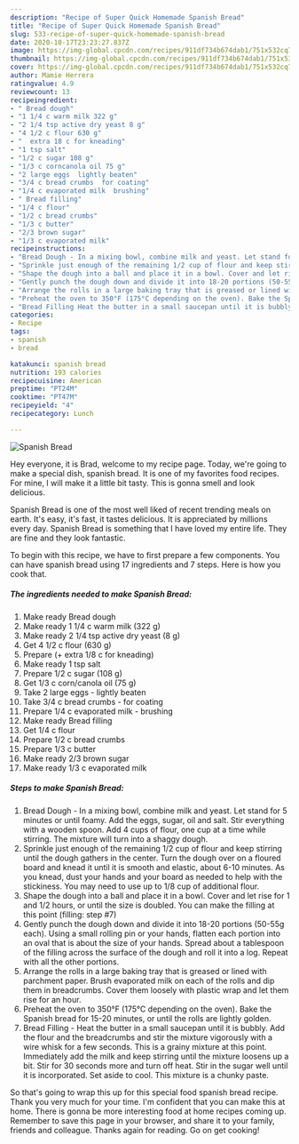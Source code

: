```yaml
---
description: "Recipe of Super Quick Homemade Spanish Bread"
title: "Recipe of Super Quick Homemade Spanish Bread"
slug: 533-recipe-of-super-quick-homemade-spanish-bread
date: 2020-10-17T23:23:27.837Z
image: https://img-global.cpcdn.com/recipes/911df734b674dab1/751x532cq70/spanish-bread-recipe-main-photo.jpg
thumbnail: https://img-global.cpcdn.com/recipes/911df734b674dab1/751x532cq70/spanish-bread-recipe-main-photo.jpg
cover: https://img-global.cpcdn.com/recipes/911df734b674dab1/751x532cq70/spanish-bread-recipe-main-photo.jpg
author: Mamie Herrera
ratingvalue: 4.9
reviewcount: 13
recipeingredient:
- " Bread dough"
- "1 1/4 c warm milk 322 g"
- "2 1/4 tsp active dry yeast 8 g"
- "4 1/2 c flour 630 g"
- "  extra 18 c for kneading"
- "1 tsp salt"
- "1/2 c sugar 108 g"
- "1/3 c corncanola oil 75 g"
- "2 large eggs  lightly beaten"
- "3/4 c bread crumbs  for coating"
- "1/4 c evaporated milk  brushing"
- " Bread filling"
- "1/4 c flour"
- "1/2 c bread crumbs"
- "1/3 c butter"
- "2/3 brown sugar"
- "1/3 c evaporated milk"
recipeinstructions:
- "Bread Dough - In a mixing bowl, combine milk and yeast. Let stand for 5 minutes or until foamy. Add the eggs, sugar, oil and salt. Stir everything with a wooden spoon. Add 4 cups of flour, one cup at a time while stirring. The mixture will turn into a shaggy dough."
- "Sprinkle just enough of the remaining 1/2 cup of flour and keep stirring until the dough gathers in the center. Turn the dough over on a floured board and knead it until it is smooth and elastic, about 6-10 minutes. As you knead, dust your hands and your board as needed to help with the stickiness. You may need to use up to 1/8 cup of additional flour."
- "Shape the dough into a ball and place it in a bowl. Cover and let rise for 1 and 1/2 hours, or until the size is doubled. You can make the filling at this point (filling: step #7)"
- "Gently punch the dough down and divide it into 18-20 portions (50-55g each). Using a small rolling pin or your hands, flatten each portion into an oval that is about the size of your hands. Spread about a tablespoon of the filling across the surface of the dough and roll it into a log. Repeat with all the other portions."
- "Arrange the rolls in a large baking tray that is greased or lined with parchment paper. Brush evaporated milk on each of the rolls and dip them in breadcrumbs. Cover them loosely with plastic wrap and let them rise for an hour."
- "Preheat the oven to 350°F (175°C depending on the oven). Bake the Spanish bread for 15-20 minutes, or until the rolls are lightly golden."
- "Bread Filling Heat the butter in a small saucepan until it is bubbly. Add the flour and the breadcrumbs and stir the mixture vigorously with a wire whisk for a few seconds. This is a grainy mixture at this point. Immediately add the milk and keep stirring until the mixture loosens up a bit. Stir for 30 seconds more and turn off heat. Stir in the sugar well until it is incorporated. Set aside to cool. This mixture is a chunky paste."
categories:
- Recipe
tags:
- spanish
- bread

katakunci: spanish bread 
nutrition: 193 calories
recipecuisine: American
preptime: "PT24M"
cooktime: "PT47M"
recipeyield: "4"
recipecategory: Lunch

---
```



![Spanish Bread](https://img-global.cpcdn.com/recipes/911df734b674dab1/751x532cq70/spanish-bread-recipe-main-photo.jpg)

Hey everyone, it is Brad, welcome to my recipe page. Today, we're going to make a special dish, spanish bread. It is one of my favorites food recipes. For mine, I will make it a little bit tasty. This is gonna smell and look delicious.

Spanish Bread is one of the most well liked of recent trending meals on earth. It's easy, it's fast, it tastes delicious. It is appreciated by millions every day. Spanish Bread is something that I have loved my entire life. They are fine and they look fantastic.




To begin with this recipe, we have to first prepare a few components. You can have spanish bread using 17 ingredients and 7 steps. Here is how you cook that.

<!--inarticleads1-->

##### The ingredients needed to make Spanish Bread:

1. Make ready  Bread dough
1. Make ready 1 1/4 c warm milk (322 g)
1. Make ready 2 1/4 tsp active dry yeast (8 g)
1. Get 4 1/2 c flour (630 g)
1. Prepare  (+ extra 1/8 c for kneading)
1. Make ready 1 tsp salt
1. Prepare 1/2 c sugar (108 g)
1. Get 1/3 c corn/canola oil (75 g)
1. Take 2 large eggs - lightly beaten
1. Take 3/4 c bread crumbs - for coating
1. Prepare 1/4 c evaporated milk - brushing
1. Make ready  Bread filling
1. Get 1/4 c flour
1. Prepare 1/2 c bread crumbs
1. Prepare 1/3 c butter
1. Make ready 2/3 brown sugar
1. Make ready 1/3 c evaporated milk




<!--inarticleads2-->

##### Steps to make Spanish Bread:

1. Bread Dough - In a mixing bowl, combine milk and yeast. Let stand for 5 minutes or until foamy. Add the eggs, sugar, oil and salt. Stir everything with a wooden spoon. Add 4 cups of flour, one cup at a time while stirring. The mixture will turn into a shaggy dough.
1. Sprinkle just enough of the remaining 1/2 cup of flour and keep stirring until the dough gathers in the center. Turn the dough over on a floured board and knead it until it is smooth and elastic, about 6-10 minutes. As you knead, dust your hands and your board as needed to help with the stickiness. You may need to use up to 1/8 cup of additional flour.
1. Shape the dough into a ball and place it in a bowl. Cover and let rise for 1 and 1/2 hours, or until the size is doubled. You can make the filling at this point (filling: step #7)
1. Gently punch the dough down and divide it into 18-20 portions (50-55g each). Using a small rolling pin or your hands, flatten each portion into an oval that is about the size of your hands. Spread about a tablespoon of the filling across the surface of the dough and roll it into a log. Repeat with all the other portions.
1. Arrange the rolls in a large baking tray that is greased or lined with parchment paper. Brush evaporated milk on each of the rolls and dip them in breadcrumbs. Cover them loosely with plastic wrap and let them rise for an hour.
1. Preheat the oven to 350°F (175°C depending on the oven). Bake the Spanish bread for 15-20 minutes, or until the rolls are lightly golden.
1. Bread Filling - Heat the butter in a small saucepan until it is bubbly. Add the flour and the breadcrumbs and stir the mixture vigorously with a wire whisk for a few seconds. This is a grainy mixture at this point. Immediately add the milk and keep stirring until the mixture loosens up a bit. Stir for 30 seconds more and turn off heat. Stir in the sugar well until it is incorporated. Set aside to cool. This mixture is a chunky paste.




So that's going to wrap this up for this special food spanish bread recipe. Thank you very much for your time. I'm confident that you can make this at home. There is gonna be more interesting food at home recipes coming up. Remember to save this page in your browser, and share it to your family, friends and colleague. Thanks again for reading. Go on get cooking!
